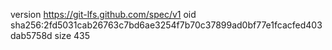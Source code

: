 version https://git-lfs.github.com/spec/v1
oid sha256:2fd5031cab26763c7bd6ae3254f7b70c37899ad0bf77e1fcacfed403dab5758d
size 435
